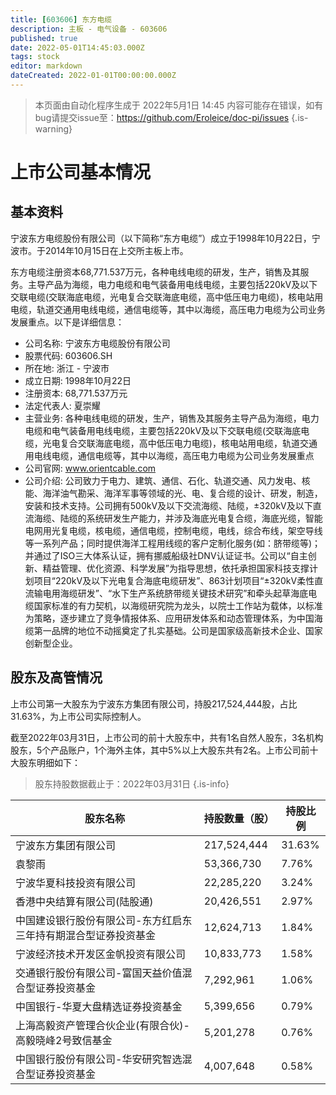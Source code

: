 ```yaml
---
title: [603606] 东方电缆
description: 主板 - 电气设备 - 603606
published: true
date: 2022-05-01T14:45:03.000Z
tags: stock
editor: markdown
dateCreated: 2022-01-01T00:00:00.000Z
---
```


> 本页面由自动化程序生成于 2022年5月1日 14:45
> 内容可能存在错误，如有bug请提交issue至：https://github.com/Eroleice/doc-pi/issues
{.is-warning}

# 上市公司基本情况

## 基本资料

宁波东方电缆股份有限公司（以下简称“东方电缆”）成立于1998年10月22日，宁波市。于2014年10月15日在上交所主板上市。

东方电缆注册资本68,771.537万元，各种电线电缆的研发，生产，销售及其服务。主导产品为海缆，电力电缆和电气装备用电线电缆，主要包括220kV及以下交联电缆(交联海底电缆，光电复合交联海底电缆，高中低压电力电缆)，核电站用电缆，轨道交通用电线电缆，通信电缆等，其中以海缆，高压电力电缆为公司业务发展重点。以下是详细信息：

- 公司名称: 宁波东方电缆股份有限公司
- 股票代码: 603606.SH
- 所在地: 浙江 - 宁波市
- 成立日期: 1998年10月22日
- 注册资本: 68,771.537万元
- 法定代表人: 夏崇耀
- 主营业务: 各种电线电缆的研发，生产，销售及其服务主导产品为海缆，电力电缆和电气装备用电线电缆，主要包括220kV及以下交联电缆(交联海底电缆，光电复合交联海底电缆，高中低压电力电缆)，核电站用电缆，轨道交通用电线电缆，通信电缆等，其中以海缆，高压电力电缆为公司业务发展重点
- 公司官网: www.orientcable.com
- 公司介绍: 公司致力于电力、建筑、通信、石化、轨道交通、风力发电、核能、海洋油气勘采、海洋军事等领域的光、电、复合缆的设计、研发，制造，安装和技术支持。公司拥有500kV及以下交流海缆、陆缆，±320kV及以下直流海缆、陆缆的系统研发生产能力，并涉及海底光电复合缆，海底光缆，智能电网用光复电缆，核电缆，通信电缆，控制电缆，电线，综合布线，架空导线等一系列产品；同时提供海洋工程用线缆的客户定制化服务(如：脐带缆等)；并通过了ISO三大体系认证，拥有挪威船级社DNV认证证书。公司以“自主创新、精益管理、优化资源、科学发展”为指导思想，依托承担国家科技支撑计划项目“220kV及以下光电复合海底电缆研发”、863计划项目“±320kV柔性直流输电用海缆研发”、“水下生产系统脐带缆关键技术研究”和牵头起草海底电缆国家标准的有力契机，以海缆研究院为龙头，以院士工作站为载体，以标准为策略，逐步建立了竞争情报体系、应用研发体系和动态管理体系，为中国海缆第一品牌的地位不动摇奠定了扎实基础。公司是国家级高新技术企业、国家创新型企业。


## 股东及高管情况

上市公司第一大股东为宁波东方集团有限公司，持股217,524,444股，占比31.63%，为上市公司实际控制人。

截至2022年03月31日，上市公司的前十大股东中，共有1名自然人股东，3名机构股东，5个产品账户，1个海外主体，其中5%以上大股东共有2名。上市公司前十大股东明细如下：

> 股东持股数据截止于：2022年03月31日
{.is-info}

| 股东名称 | 持股数量（股） | 持股比例 |
| --- | --- | --- |
| 宁波东方集团有限公司 | 217,524,444 | 31.63% |
| 袁黎雨 | 53,366,730 | 7.76% |
| 宁波华夏科技投资有限公司 | 22,285,220 | 3.24% |
| 香港中央结算有限公司(陆股通) | 20,426,551 | 2.97% |
| 中国建设银行股份有限公司-东方红启东三年持有期混合型证券投资基金 | 12,624,713 | 1.84% |
| 宁波经济技术开发区金帆投资有限公司 | 10,833,773 | 1.58% |
| 交通银行股份有限公司-富国天益价值混合型证券投资基金 | 7,292,961 | 1.06% |
| 中国银行-华夏大盘精选证券投资基金 | 5,399,656 | 0.79% |
| 上海高毅资产管理合伙企业(有限合伙)-高毅晓峰2号致信基金 | 5,201,278 | 0.76% |
| 中国银行股份有限公司-华安研究智选混合型证券投资基金 | 4,007,648 | 0.58% |





